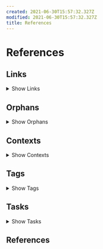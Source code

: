 ```yaml
---
created: 2021-06-30T15:57:32.327Z
modified: 2021-06-30T15:57:32.327Z
title: References
---
```


# References

## Links

<details>
<summary>Show Links</summary>

* [Readme][README] = `README.md`:
  * [00000001], [00000000], 
  * No backlinks
* [Readme][links] = `links-orphans-contexts-tags.md`:
  * [00000001], [00000000], 
  * No backlinks
* [tasks][tasks] = `tasks.md`:
  * [[xxxxxxxxxxxxx]], 
  * No backlinks
* [vision - (my frustrations and goals) - &amp; roadmap][vision] = `vision.md`:
  * No links
  * No backlinks

</details>

## Orphans

<details>
<summary>Show Orphans</summary>

* [Readme][README] `README.md`: [This is a link to a page that doesn't exist - an orphan], [filter]}, 
* [Readme][links] `links-orphans-contexts-tags.md`: [This is a link to a page that doesn't exist - an orphan], 
* [tasks][tasks] `tasks.md`: [Titles] links into [[xxxxxxxxxxxxx]], 

</details>

## Contexts

<details>
<summary>Show Contexts</summary>


</details>

## Tags

<details>
<summary>Show Tags</summary>

* #hashtag => [Readme][README], [Readme][README], [Readme][links], 
* #Recurring => [tasks][tasks], 
* #Template => [tasks][tasks], 
* #ToDo => [tasks][tasks], 

</details>

## Tasks

<details>
<summary>Show Tasks</summary>

* [ ] This is a task => [Readme][README][Readme][links]
* [ ] Also supports tasks in a bullet list => [Readme][README][Readme][links]
* (E) See [FOAM](https://foambubble.github.io/foam/) for VS Code-based solution => [tasks][tasks]
* (C) Should take seconds to run, at most, on 10000 file example repo => [tasks][tasks]
* (E) Add tests for regex => [tasks][tasks]
* (E) Task tracker - tasks completed per day => [tasks][tasks]
* (Y) Export link as [a flowchart](https://mermaid-js.github.io/mermaid/#/flowchart) - see also Name: [Markdown Links](https://marketplace.visualstudio.com/items?itemName=tchayen.markdown-links) - this may be easier under indexer? => [tasks][tasks]
* (F) Kanban view for Trello-imported notes, one md per board, with tables => [tasks][tasks]
* (A) Use better regex for filter parsing, to support complex internal regex => [tasks][tasks]
* (B) Grep for orphaned + links across all files (including .txt) => [tasks][tasks]
* (B) link checker should support wiki-link syntax => [tasks][tasks]
* (B) Task list should include `*.txt` except `done*.txt` (or configurable exclude glob for non-English users) => [tasks][tasks]
* (C) Show tags in top section next to links and backlinks => [tasks][tasks]
* (C) Task sort options: ~~By Project (i.e. filename, or by + annotations)~~, by due date, by start date, ~~by priority~~, alphabetically, by context (@ symbols), by List (if multiple `## Tasks` per file) => [tasks][tasks]
* (D) "Soft references" that match filename should show below backlinks - needs to be fast => [tasks][tasks]
* (F) Highlight orphaned links and offer to create page => [tasks][tasks]
* (G) Allow prefix links (e.g. only link to day, not day time) if the prefix is unambiguous => [tasks][tasks]
* (G) Format Trello boards as Tables of Content, not 2d tables? => [tasks][tasks]
* (H) Sort all tasks by priority then due date (cli options for this?) - letters, then checkbox then others => [tasks][tasks]
* (H) Use first # Title or title: as the title in `zl index` => [tasks][tasks]
* (H) Create indexer for notes with a list: header for blogging/Trello imports. => [tasks][tasks]
* (I) Option to generate separate index, tag, orphan, etc. files - each type has a file arg, but all can use references.md for current behaviour => [tasks][tasks]
* (L) Add anchored links from pages with tags to a collection page, and generate tag meta pages alongside references.md `tag-blog.md` for example (can then use these instead of a separate tag section in references?) => [tasks][tasks]
* (C) *-Daily files should have a title like YYYY-MM-DD => [tasks][tasks]
* (C) Allow prefix links (e.g. only link to day, not day time) if the prefix is unambiguous => [tasks][tasks]
* (C) Allow timestamp ids, with or without dashes, and match file that starts with that id, with whatever following content is meaningful => [tasks][tasks]
* (D) Find "Related notes" - grep for note title, tags (without #) and any titles within new notes => [tasks][tasks]
* (D) accept filename list (e.g. changed since last commit) and only process those => [tasks][tasks]
* (D) Don't try and save file on the fly. collect references then dump in a writefile at the end => [tasks][tasks]
* (D) Find and link dates to dailies => [tasks][tasks]
* (E) Expand prefix links (e.g. only link to day, not day time) to canonical form if the prefix is unambiguous => [tasks][tasks]
* (E) Turn [Titles] links into [[xxxxxxxxxxxxx]] links => [tasks][tasks]
* (E) Extend classes to support notes => [tasks][tasks]
* (H) Output links to `## Links` section at bottom of each note : only needed if not using wiki-links => [tasks][tasks]
* (J) Automatically add yaml header to notes => [tasks][tasks]
* (L) Support pages in a hierarchy, but allow page links to only reference leaf text (use namespacing rules) => [tasks][tasks]
* (P) Automatically generate bi-directional links when saving/committing markdown files => [tasks][tasks]
* (E) send daily tasks email (todo.txt, waiting.txt, due: ) every night => [tasks][tasks]
* (E) Send "Related notes" email / add to daily for each file recently added => [tasks][tasks]
* (M) Automatically copy #Recurring #Template into new notes (use `recurrence-frequency:` header?) => [tasks][tasks]
* (M) Templates that can be copied => [tasks][tasks]
* (X) Automatically generate "today" file in `daily` folder if it doesn't exist => [tasks][tasks]
* (Y) Automatically pull in tasks `due:2020-05-19` into the daily journal, as a checklist, in a #ToDo section => [tasks][tasks]
* (Y) Sync checklist from journal back to todo.txt file? => [tasks][tasks]
* (Y) Add an email action when the daily is created => [tasks][tasks]
* (Z) Folders for journal use `daily/year/month/day` for cleaner organisation & limit file count => [tasks][tasks]
* (Z) Bullet journal mode ; :warning::small_orange_diamond::negative_squared_cross_mark::arrow_right::arrow_left::radio_button: etc => [tasks][tasks]
* (C) Daily Todo.txt full and done.txt diff email from GitHub => [tasks][tasks]
* (D) Check all +links are followed by a valid note:link => [tasks][tasks]
* (E) Archive anything older than 7 days in done.txt => [tasks][tasks]
* (E) Add quick ability to add other tasks? => [tasks][tasks]
* (F) Generate Todo.txt compatible files (is there a `.md` version?) => [tasks][tasks]
* (F) Allow todo.txt style projects to link to note +project-link => [tasks][tasks]
* (G) Interactive mode : select tasks for daily => [tasks][tasks]
* (H) Move completed tasks from archive to daily log => [tasks][tasks]
* (L) Highlight 5 Minute Tasks => [tasks][tasks]
* (B) Re-write Trello links as references on import => [tasks][tasks]
* (B) Import to import card as note (current default), list as note, or board as note => [tasks][tasks]
* (D) Simplenote import => [tasks][tasks]
* (E) Evernote import => [tasks][tasks]
* (F) Wordpress import => [tasks][tasks]
* (H) Pocket import => [tasks][tasks]
* (I) OneNote import => [tasks][tasks]
* (Y) The Journal import => [tasks][tasks]
* (B) Export tasks to github issues => [tasks][tasks]
* (C) Export tasks to CSV => [tasks][tasks]
* (C) Export tasks to iCal using due:dates => [tasks][tasks]
* (D) Export tasks to Trello => [tasks][tasks]
* (E) Export tasks to Google Tasks => [tasks][tasks]
* (F) Export tasks to Microsoft/Outlook Tasks => [tasks][tasks]
* (C) Highlight pages that don't follow filename convention => [tasks][tasks]
* (D) Turn tags into notes => [tasks][tasks]
* (D) Tidy up imported tasks => [tasks][tasks]
* (D) Option: Allow cover image via md syntax? => [tasks][tasks]
* (G) Option : Extensions for GTD and bullet journal workflows => [tasks][tasks]
* (J) Option : cross-repo links? => [tasks][tasks]
* (W) Option : Allow colour => [tasks][tasks]
* (Y) Option : auto-update links to Github issues, Trello tasks etc. (ask for community extensions) => [tasks][tasks]

</details>

## References

[README]: README.md (Readme)
[links]: links-orphans-contexts-tags.md (Readme)
[tasks]: tasks.md (tasks)
[vision]: vision.md (vision - &lpar;my frustrations and goals&rpar; - &amp; roadmap)
